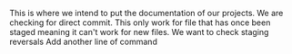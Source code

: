 This is where we intend to put the documentation of our projects.
We are checking for direct commit. This only work for file that has once been staged meaning it can't work for new files.
We want to check staging reversals
Add another line of command
